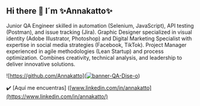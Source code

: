 ## Hi there 👋 I´m ✨Annakatto✨

Junior QA Engineer skilled in automation (Selenium, JavaScript), API testing (Postman), and issue tracking (Jira). Graphic Designer specialized in visual identity (Adobe Illustrator, Photoshop) and Digital Marketing Specialist with expertise in social media strategies (Facebook, TikTok). Project Manager experienced in agile methodologies (Lean Startup) and process optimization. Combines creativity, technical analysis, and leadership to deliver innovative solutions.

![https://github.com/Annakatto](<a href="https://ibb.co/ymJ2twdX"><img src="https://i.ibb.co/Fktp2SmK/banner-QA-Dise-o.jpg" alt="banner-QA-Dise-o" border="0"></a>)

✔️
[Aquí me encuentras] ([www.linkedin.com/in/annakatto](https://www.linkedin.com/in/annakatto/)
